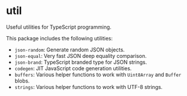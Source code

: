 # util

Useful utilities for TypeScript programming.

This package includes the following utilities:

- `json-random`: Generate random JSON objects.
- `json-equal`: Very fast JSON deep equality comparison.
- `json-brand`: TypeScript branded type for JSON strings.
- `codegen`: JIT JavaScript code generation utilities.
- `buffers`: Various helper functions to work with `Uint8Array` and `Buffer` blobs.
- `strings`: Various helper functions to work with UTF-8 strings.
